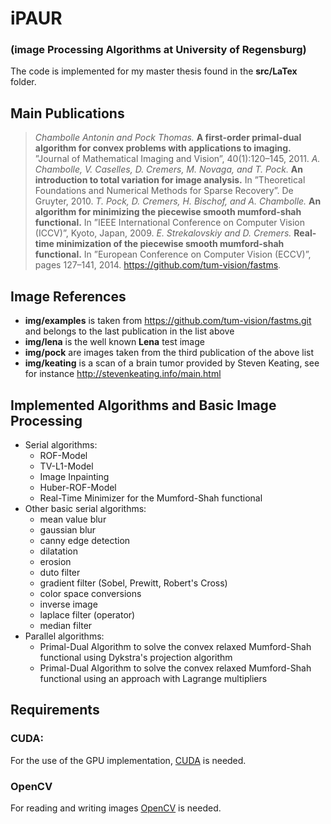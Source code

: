 # iPAUR
### (image Processing Algorithms at University of Regensburg)

The code is implemented for my master thesis found in the **src/LaTex** folder.

## Main Publications

> *Chambolle Antonin and Pock Thomas.* **A first-order primal-dual algorithm for convex problems with applications to imaging.** ”Journal of Mathematical Imaging and Vision”, 40(1):120–145, 2011.
> *A. Chambolle, V. Caselles, D. Cremers, M. Novaga, and T. Pock.* **An introduction to total variation for image analysis.** In ”Theoretical Foundations and Numerical Methods for Sparse Recovery”. De Gruyter, 2010.
> *T. Pock, D. Cremers, H. Bischof, and A. Chambolle.* **An algorithm for minimizing the piecewise smooth mumford-shah functional.** In ”IEEE International Conference on Computer Vision (ICCV)”, Kyoto, Japan, 2009.
> *E. Strekalovskiy and D. Cremers.* **Real-time minimization of the piecewise smooth mumford-shah functional.** In ”European Conference on Computer Vision (ECCV)”, pages 127–141, 2014. https://github.com/tum-vision/fastms.

## Image References

* **img/examples** is taken from https://github.com/tum-vision/fastms.git and belongs to the last publication in the list above
* **img/lena** is the well known **Lena** test image
* **img/pock** are images taken from the third publication of the above list
* **img/keating** is a scan of a brain tumor provided by Steven Keating, see for instance http://stevenkeating.info/main.html

## Implemented Algorithms and Basic Image Processing

* Serial algorithms:
  * ROF-Model
  * TV-L1-Model
  * Image Inpainting
  * Huber-ROF-Model
  * Real-Time Minimizer for the Mumford-Shah functional
* Other basic serial algorithms:
  * mean value blur
  * gaussian blur
  * canny edge detection
  * dilatation
  * erosion
  * duto filter
  * gradient filter (Sobel, Prewitt, Robert's Cross)
  * color space conversions
  * inverse image
  * laplace filter (operator)
  * median filter
* Parallel algorithms:
  * Primal-Dual Algorithm to solve the convex relaxed Mumford-Shah functional using Dykstra's projection algorithm
  * Primal-Dual Algorithm to solve the convex relaxed Mumford-Shah functional using an approach with Lagrange multipliers

## Requirements

### CUDA:

For the use of the GPU implementation, [CUDA](https://developer.nvidia.com/cuda-downloads) is needed.

### OpenCV

For reading and writing images [OpenCV](http://opencv.org/downloads.html) is needed.
